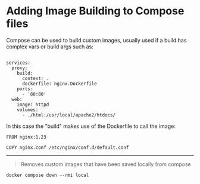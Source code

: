 # Adding Image Building to Compose files 

Compose can be used to build custom images, usually used if a build has complex vars or build args such as:

```

services:
  proxy:
    build:
      context: .
      dockerfile: nginx.Dockerfile
    ports:
      - '80:80'
  web:
    image: httpd
    volumes:
      - ./html:/usr/local/apache2/htdocs/

```
In this case the "build" makes use of the Dockerfile to call the image:

```
FROM nginx:1.23

COPY nginx.conf /etc/nginx/conf.d/default.conf

```

---

> Removes custom images that have been saved locally from compose  
```
docker compose down --rmi local
```